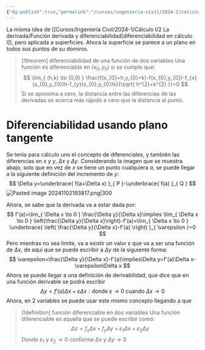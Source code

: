 ```yaml
---
{"dg-publish":true,"permalink":"/cursos/ingenieria-civil/2024-2/calculo-ii/2-funciones-de-varias-variables/2-9-definicion-de-diferenciabilidad-vector-gradiente-plano-tangente-aproximacion-lineal/diferenciabilidad-en-r3/","tags":["I3MAT1620"]}
---
```


La misma idea de [[Cursos/Ingeniería Civil/2024-1/Cálculo I/2 La derivada/Función derivada y diferenciabilidad\|diferenciabilidad en cálculo I]], pero aplicada a superficies. Ahora la superficie se parece a un plano en todos sus puntos de su dominio.

> [!theorem] diferenciabilidad de una función de dos variables
> Una función es diferenciable en $(x_{0},y_{0})$ si se cumple que:
> $$
> \lim_{ (h,k) \to (0,0) } \frac{f(x_{0}+h,y_{0}+k)-f(x_{0},y_{0})-f_{x}(x_{0},y_{0})h-f_{y}(x_{0},y_{0})k}{\sqrt{ h^{2}+k^{2} }}=0
> $$
> Si se aproxima a cero, la distancia entre las diferencias de las derivadas se acerca más rápido a cero que la distancia al punto.

# Diferenciabilidad usando plano tangente
Se tenía para cálculo uno el concepto de diferenciales, y también las diferencias en $x$ y $y$, $\Delta x$ y $\Delta y$. 
Considerando la imagen que se muestra abajo, solo que en vez de $x$ se tiene un punto cualquiera $a$, se puede llegar a la siguiente definición del incremento de $y$:
$$
\Delta y=\underbrace{ f(a+\Delta x) }_{ P }-\underbrace{ f(a) }_{ Q }
$$
![Pasted image 20241102193817.png|300](/img/user/Cursos/Ingenier%C3%ADa%20Civil/2024-2/C%C3%A1lculo%20II/2%20Funciones%20de%20varias%20variables/2.9%20Definici%C3%B3n%20de%20diferenciabilidad.%20Vector%20gradiente.%20Plano%20tangente.%20Aproximaci%C3%B3n%20lineal/attachments/Pasted%20image%2020241102193817.png)

Ahora, se sabe que la derivada va a estar dada por:
$$
f'(a)=\lim_{ \Delta x \to 0 } \frac{\Delta y}{\Delta x}\implies \lim_{ \Delta x \to 0 } \left(\frac{\Delta y}{\Delta x}\right)-f'(a)=\lim_{ \Delta x \to 0 } \underbrace{ \left( \frac{\Delta y}{\Delta x}-f'(a) \right) }_{ \varepsilon }=0
$$
Pero mientras no sea límite, va a existir un valor $\varepsilon$ que va a ser una función de $\Delta x$, de aquí que se puede escribir a $\Delta y$ de la siguiente forma:
$$
\varepsilon=\frac{\Delta y}{\Delta x}-f'(a)\implies\Delta y=f'(a)\Delta x-\varepsilon\Delta x
$$
Ahora se puede llegar a una definición de derivabilidad, que dice que en una función derivable se podrá escribir
$$
\Delta y = f'(a)\Delta x+\varepsilon\Delta x: \text{donde } \varepsilon \rightarrow0 \text{ cuando } \Delta x \rightarrow0
$$Ahora, en 2 variables se puede usar este mismo concepto llegando a que

> [!definition] función diferenciable en dos variables 
> Una función diferenciable es aquella que se puede escribir como:
> $$
> \Delta z=f_{x}\Delta x+f_{y}\Delta y+\varepsilon_{1}\Delta x+\varepsilon_{2}\Delta y
> $$
> Donde $\varepsilon_{1}$ y $\varepsilon_{2} \rightarrow 0$ conforme $\Delta x$ y $\Delta y \rightarrow 0$ 

